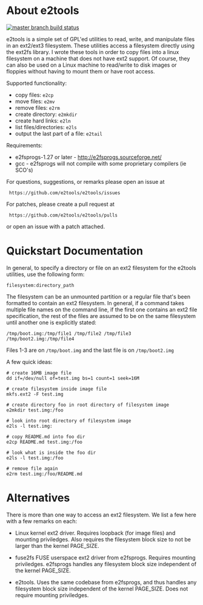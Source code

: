 About e2tools
=============

[![master branch build status](https://api.travis-ci.org/e2tools/e2tools.svg?branch=master)](https://travis-ci.org/e2tools/e2tools)

e2tools is a simple set of GPL'ed utilities to read, write, and
manipulate files in an ext2/ext3 filesystem.  These utilities access a
filesystem directly using the ext2fs library.  I wrote these tools in order
to copy files into a linux filesystem on a machine that does not have ext2
support.  Of course, they can also be used on a Linux machine to read/write
to disk images or floppies without having to mount them or have root
access.

Supported functionality:

  * copy files: `e2cp`
  * move files: `e2mv`
  * remove files: `e2rm`
  * create directory: `e2mkdir`
  * create hard links: `e2ln`
  * list files/directories: `e2ls`
  * output the last part of a file: `e2tail`

Requirements:

  * e2fsprogs-1.27 or later - http://e2fsprogs.sourceforge.net/
  * gcc - e2fsprogs will not compile with some proprietary compilers (ie SCO's)

For questions, suggestions, or remarks please open an issue at

     https://github.com/e2tools/e2tools/issues

For patches, please create a pull request at

     https://github.com/e2tools/e2tools/pulls

or open an issue with a patch attached.


Quickstart Documentation
========================

In general, to specify a directory or file on an ext2 filesystem for the
e2tools utilities, use the following form:

    filesystem:directory_path

The filesystem can be an unmounted partition or a regular file that's been
formatted to contain an ext2 filesystem.  In general, if a command takes
multiple file names on the command line, if the first one contains an ext2
file specification, the rest of the files are assumed to be on the same
filesystem until another one is explicitly stated:

    /tmp/boot.img:/tmp/file1 /tmp/file2 /tmp/file3 /tmp/boot2.img:/tmp/file4

Files 1-3 are on `/tmp/boot.img` and the last file is on `/tmp/boot2.img`

A few quick ideas:

    # create 16MB image file
    dd if=/dev/null of=test.img bs=1 count=1 seek=16M

    # create filesystem inside image file
    mkfs.ext2 -F test.img

    # create directory foo in root directory of filesystem image
    e2mkdir test.img:/foo

    # look into root directory of filesystem image
    e2ls -l test.img:

    # copy README.md into foo dir
    e2cp README.md test.img:/foo

    # look what is inside the foo dir
    e2ls -l test.img:/foo

    # remove file again
    e2rm test.img:/foo/README.md


Alternatives
============

There is more than one way to access an ext2 filesystem. We list a few
here with a few remarks on each:

  * Linux kernel ext2 driver. Requires loopback (for image files) and
    mounting priviledges. Also requires the filesystem block size to
    not be larger than the kernel PAGE_SIZE.

  * fuse2fs FUSE userspace ext2 driver from e2fsprogs. Requires
    mounting priviledges. e2fsprogs handles any filesystem block size
    independent of the kernel PAGE_SIZE.

  * e2tools. Uses the same codebase from e2fsprogs, and thus handles
    any filesystem block size independent of the kernel
    PAGE_SIZE. Does not require mounting priviledges.
